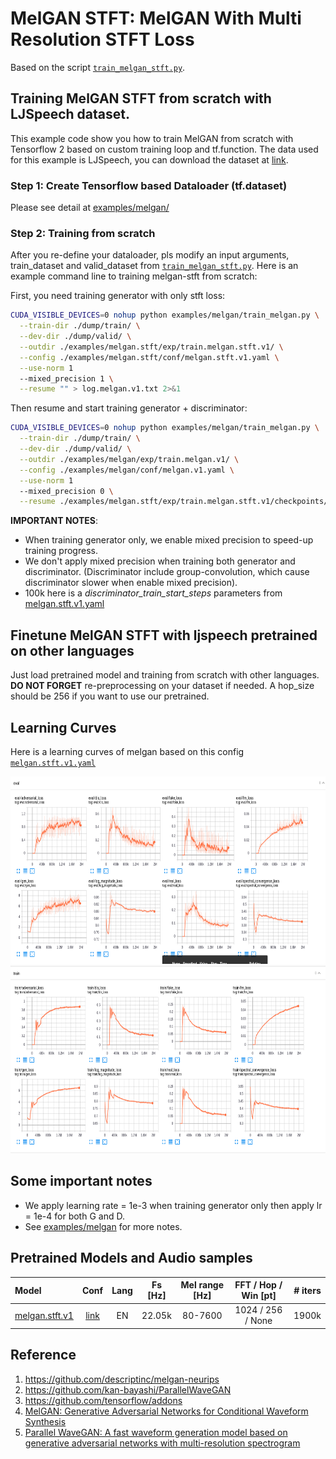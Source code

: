 # MelGAN STFT: MelGAN With Multi Resolution STFT Loss
Based on the script [`train_melgan_stft.py`](https://github.com/dathudeptrai/TensorflowTTS/tree/master/examples/melgan.stft/train_melgan_stft.py).

## Training MelGAN STFT from scratch with LJSpeech dataset.
This example code show you how to train MelGAN from scratch with Tensorflow 2 based on custom training loop and tf.function. The data used for this example is LJSpeech, you can download the dataset at  [link](https://keithito.com/LJ-Speech-Dataset/).

### Step 1: Create Tensorflow based Dataloader (tf.dataset)
Please see detail at [examples/melgan/](https://github.com/dathudeptrai/TensorflowTTS/tree/master/examples/melgan#step-1-create-tensorflow-based-dataloader-tfdataset)

### Step 2: Training from scratch
After you re-define your dataloader, pls modify an input arguments, train_dataset and valid_dataset from [`train_melgan_stft.py`](https://github.com/dathudeptrai/TensorflowTTS/tree/master/examples/melgan.stft/train_melgan_stft.py). Here is an example command line to training melgan-stft from scratch:

First, you need training generator with only stft loss: 

```bash
CUDA_VISIBLE_DEVICES=0 nohup python examples/melgan/train_melgan.py \
  --train-dir ./dump/train/ \
  --dev-dir ./dump/valid/ \
  --outdir ./examples/melgan.stft/exp/train.melgan.stft.v1/ \
  --config ./examples/melgan.stft/conf/melgan.stft.v1.yaml \
  --use-norm 1
  --mixed_precision 1 \
  --resume "" > log.melgan.v1.txt 2>&1
```

Then resume and start training generator + discriminator:

```bash
CUDA_VISIBLE_DEVICES=0 nohup python examples/melgan/train_melgan.py \
  --train-dir ./dump/train/ \
  --dev-dir ./dump/valid/ \
  --outdir ./examples/melgan/exp/train.melgan.v1/ \
  --config ./examples/melgan/conf/melgan.v1.yaml \
  --use-norm 1
  --mixed_precision 0 \
  --resume ./examples/melgan.stft/exp/train.melgan.stft.v1/checkpoints/ckpt-100000 > log.melgan.v1.txt 2>&1
```

**IMPORTANT NOTES**:

- When training generator only, we enable mixed precision to speed-up training progress.
- We don't apply mixed precision when training both generator and discriminator. (Discriminator include group-convolution, which cause discriminator slower when enable mixed precision).
- 100k here is a *discriminator_train_start_steps* parameters from [melgan.stft.v1.yaml](https://github.com/dathudeptrai/TensorflowTTS/tree/master/examples/melgan.stft/conf/melgan.stft.v1.yaml)


## Finetune MelGAN STFT with ljspeech pretrained on other languages
Just load pretrained model and training from scratch with other languages. **DO NOT FORGET** re-preprocessing on your dataset if needed. A hop_size should be 256 if you want to use our pretrained.

## Learning Curves
Here is a learning curves of melgan based on this config [`melgan.stft.v1.yaml`](https://github.com/dathudeptrai/TensorflowTTS/tree/master/examples/melgan.stft/conf/melgan.stft.v1.yaml)

<img src="fig/melgan.stft.v1.eval.png" height="300" width="850">

<img src="fig/melgan.stft.v1.train.png" height="300" width="850">

## Some important notes
	
* We apply learning rate = 1e-3 when training generator only then apply lr = 1e-4 for both G and D.
* See [examples/melgan](https://github.com/dathudeptrai/TensorflowTTS/tree/master/examples/melgan#some-important-notes) for more notes.

## Pretrained Models and Audio samples
| Model                                                                                                          | Conf                                                                                                                        | Lang  | Fs [Hz] | Mel range [Hz] | FFT / Hop / Win [pt] | # iters |
| :------                                                                                                        | :---:                                                                                                                       | :---: | :----:  | :--------:     | :---------------:    | :-----: |
| [melgan.stft.v1](https://drive.google.com/drive/folders/1xUkDjbciupEkM3N4obiJAYySTo6J9z6b?usp=sharing)             | [link](https://github.com/dathudeptrai/TensorflowTTS/tree/master/examples/melgan.stft/conf/melgan.stft.v1.yaml)          | EN    | 22.05k  | 80-7600        | 1024 / 256 / None    | 1900k    |


## Reference

1. https://github.com/descriptinc/melgan-neurips
2. https://github.com/kan-bayashi/ParallelWaveGAN
3. https://github.com/tensorflow/addons
4. [MelGAN: Generative Adversarial Networks for Conditional Waveform Synthesis](https://arxiv.org/abs/1910.06711)
5. [Parallel WaveGAN: A fast waveform generation model based on generative adversarial networks with multi-resolution spectrogram](https://arxiv.org/abs/1910.11480)